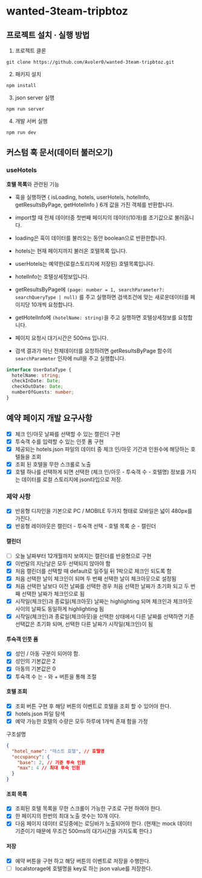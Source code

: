 # wanted-3team-tripbtoz

## 프로젝트 설치 · 실행 방법

1. 프로젝트 클론

```
git clone https://github.com/Avoler0/wanted-3team-tripbtoz.git
```

2. 패키지 설치

```
npm install
```

3. json server 실행

```
npm run server
```

4. 개발 서버 실행

```
npm run dev
```

## 커스텀 훅 문서(데이터 불러오기)

### useHotels

**호텔 목록**와 관련된 기능

- 훅을 실행하면 { isLoading, hotels, userHotels, hotelInfo, getResultsByPage, getHotelInfo } 6개 값을 가진 객체를 반환합니다.

- import할 때 전체 데이터중 첫번째 페이지의 데이터(10개)를 초기값으로 불러옵니다.

- loading은 훅이 데이터를 불러오는 동안 boolean으로 반환한합니다.

- hotels는 현재 페이지까지 불러온 호텔목록 입니다.

- userHotels는 예약한(로컬스토리지에 저장된) 호텔목록입니다.

- hotelInfo는 호텔상세정보입니다.

- getResultsByPage에 `(page: number = 1, searchParameter?: searchQueryType | null)` 를 주고 실행하면 검색조건에 맞는 새로운데이터를 페이지당 10개씩 요청합니다.

- getHotelInfo에 `(hotelName: string)`을 주고 실행하면 호텔상세정보를 요청합니다.

- 페이지 요청시 대기시간은 500ms 입니다.

- 검색 결과가 아닌 전체데이터를 요청하려면 getResultsByPage 함수의 `searchParameter` 인자에 null을 주고 실행합니다.

```ts
interface UserDataType {
  hotelName: string;
  checkInDate: Date;
  checkOutDate: Date;
  numberOfGuests: number;
}
```

## 예약 페이지 개발 요구사항

- [x] 체크 인/아웃 날짜를 선택할 수 있는 캘린더 구현
- [x] 투숙객 수를 입력할 수 있는 인풋 폼 구현
- [x] 제공되는 hotels.json 파일의 데이터 중 체크 인/아웃 기간과 인원수에 해당하는 호텔들을 조회
- [x] 조회 된 호텔을 무한 스크롤로 노출
- [x] 호텔 하나를 선택하게 되면 선택한 (체크 인/아웃 - 투숙객 수 - 호텔명) 정보를 가지는 데이터를 로컬 스토리지에 json타입으로 저장.

### 제약 사항

- [x] 반응형 디자인을 기본으로 PC / MOBILE 두가지 형태로 모바일은 넓이 480px를 가진다.
- [x] 반응형 레이아웃은 캘린더 - 투숙객 선택 - 호텔 목록 순 - 캘린더

#### 캘린더

- [ ] 오늘 날짜부터 12개월까지 보여지는 캘린더를 반응형으로 구현
- [x] 이번달의 지난날은 모두 선택되지 않아야 함
- [x] 처음 캘린더를 선택할 때 default로 일주일 뒤 1박으로 체크인 되도록 함
- [x] 처음 선택한 날이 체크인이 되며 두 번째 선택한 날이 체크아웃으로 설정됨
- [x] 처음 선택한 날보다 이전 날짜를 선택한 경우 처음 선택한 날짜가 초기화 되고 두 번째 선택한 날짜가 체크인으로 됨
- [x] 시작일(체크인)과 종료일(체크아웃) 날짜는 highlighting 되며 체크인과 체크아웃 사이의 날짜도 동일하게 highlighting 됨
- [x] 시작일(체크인)과 종료일(체크아웃)을 선택한 상태에서 다른 날짜를 선택하면 기존 선택값은 초기화 되며, 선택한 다른 날짜가 시작일(체크인)이 됨

#### 투숙객 인풋 폼

- [x] 성인 / 아동 구분이 되어야 함.
- [x] 성인의 기본값은 2
- [x] 아동의 기본값은 0
- [x] 투숙객 수 는 - 와 + 버튼을 통해 조절

#### 호텔 조회

- [x] 조회 버튼 구현 후 해당 버튼의 이벤트로 호텔을 조회 할 수 있어야 한다.
- [x] hotels.json 파일 탐색
- [x] 예약 가능한 호텔의 수량은 모두 하루에 1개씩 존재 함을 가정

구조설명

```json
{
  "hotel_name": "테스트 호텔", // 호텔명
  "occupancy": {
    "base": 2, // 기준 투숙 인원
    "max": 4 // 최대 투숙 인원
  }
}
```

#### 조회 목록

- [x] 조회된 호텔 목록을 무한 스크롤이 가능한 구조로 구현 하여야 한다.
- [x] 한 페이지의 한번의 최대 노출 갯수는 10개 이다.
- [x] 다음 페이지 데이터 로딩중에는 로딩바가 노출되어야 한다. (현재는 mock 데이터 기준이기 때문에 무조건 500ms의 대기시간을 가지도록 한다.)

#### 저장

- [x] 예약 버튼을 구현 하고 해당 버튼의 이벤트로 저장을 수행한다.
- [ ] localstorage에 호텔명을 key로 하는 json value를 저장한다.
